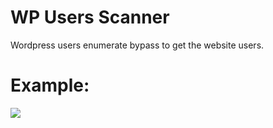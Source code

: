 # WP Users Scanner
Wordpress users enumerate  bypass to get the website users.
# Example:
<img src=http://i.imgur.com/s9GXgha.png />
